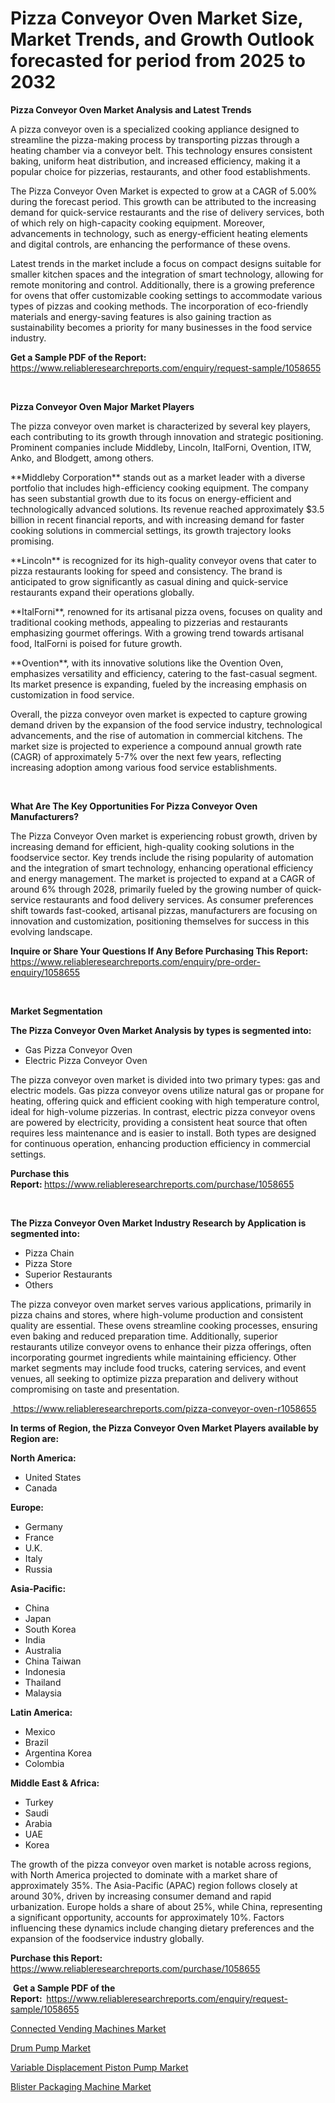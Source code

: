 <p><h1>Pizza Conveyor Oven Market Size, Market Trends, and Growth Outlook forecasted for period from 2025 to 2032</h1></p><p><strong>Pizza Conveyor Oven Market Analysis and Latest Trends</strong></p>
<p><p>A pizza conveyor oven is a specialized cooking appliance designed to streamline the pizza-making process by transporting pizzas through a heating chamber via a conveyor belt. This technology ensures consistent baking, uniform heat distribution, and increased efficiency, making it a popular choice for pizzerias, restaurants, and other food establishments.</p><p>The Pizza Conveyor Oven Market is expected to grow at a CAGR of 5.00% during the forecast period. This growth can be attributed to the increasing demand for quick-service restaurants and the rise of delivery services, both of which rely on high-capacity cooking equipment. Moreover, advancements in technology, such as energy-efficient heating elements and digital controls, are enhancing the performance of these ovens.</p><p>Latest trends in the market include a focus on compact designs suitable for smaller kitchen spaces and the integration of smart technology, allowing for remote monitoring and control. Additionally, there is a growing preference for ovens that offer customizable cooking settings to accommodate various types of pizzas and cooking methods. The incorporation of eco-friendly materials and energy-saving features is also gaining traction as sustainability becomes a priority for many businesses in the food service industry.</p></p>
<p><strong>Get a Sample PDF of the Report:&nbsp;</strong> <a href="https://www.reliableresearchreports.com/enquiry/request-sample/1058655?utm_campaign=38&utm_medium=2&utm_source=Github&utm_content=ia&utm_term=16022025&utm_id=pizza-conveyor-oven">https://www.reliableresearchreports.com/enquiry/request-sample/1058655</a></p>
<p>&nbsp;</p>
<p><strong>Pizza Conveyor Oven Major Market Players</strong></p>
<p><p>The pizza conveyor oven market is characterized by several key players, each contributing to its growth through innovation and strategic positioning. Prominent companies include Middleby, Lincoln, ItalForni, Ovention, ITW, Anko, and Blodgett, among others. </p><p>**Middleby Corporation** stands out as a market leader with a diverse portfolio that includes high-efficiency cooking equipment. The company has seen substantial growth due to its focus on energy-efficient and technologically advanced solutions. Its revenue reached approximately $3.5 billion in recent financial reports, and with increasing demand for faster cooking solutions in commercial settings, its growth trajectory looks promising.</p><p>**Lincoln** is recognized for its high-quality conveyor ovens that cater to pizza restaurants looking for speed and consistency. The brand is anticipated to grow significantly as casual dining and quick-service restaurants expand their operations globally. </p><p>**ItalForni**, renowned for its artisanal pizza ovens, focuses on quality and traditional cooking methods, appealing to pizzerias and restaurants emphasizing gourmet offerings. With a growing trend towards artisanal food, ItalForni is poised for future growth.</p><p>**Ovention**, with its innovative solutions like the Ovention Oven, emphasizes versatility and efficiency, catering to the fast-casual segment. Its market presence is expanding, fueled by the increasing emphasis on customization in food service.</p><p>Overall, the pizza conveyor oven market is expected to capture growing demand driven by the expansion of the food service industry, technological advancements, and the rise of automation in commercial kitchens. The market size is projected to experience a compound annual growth rate (CAGR) of approximately 5-7% over the next few years, reflecting increasing adoption among various food service establishments.</p></p>
<p>&nbsp;</p>
<p><strong>What Are The Key Opportunities For Pizza Conveyor Oven Manufacturers?</strong></p>
<p><p>The Pizza Conveyor Oven market is experiencing robust growth, driven by increasing demand for efficient, high-quality cooking solutions in the foodservice sector. Key trends include the rising popularity of automation and the integration of smart technology, enhancing operational efficiency and energy management. The market is projected to expand at a CAGR of around 6% through 2028, primarily fueled by the growing number of quick-service restaurants and food delivery services. As consumer preferences shift towards fast-cooked, artisanal pizzas, manufacturers are focusing on innovation and customization, positioning themselves for success in this evolving landscape.</p></p>
<p><strong>Inquire or Share Your Questions If Any Before Purchasing This Report:</strong> <a href="https://www.reliableresearchreports.com/enquiry/pre-order-enquiry/1058655?utm_campaign=38&utm_medium=2&utm_source=Github&utm_content=ia&utm_term=16022025&utm_id=pizza-conveyor-oven">https://www.reliableresearchreports.com/enquiry/pre-order-enquiry/1058655</a></p>
<p>&nbsp;</p>
<p><strong>Market Segmentation</strong></p>
<p><strong>The Pizza Conveyor Oven Market Analysis by types is segmented into:</strong></p>
<p><ul><li>Gas Pizza Conveyor Oven</li><li>Electric Pizza Conveyor Oven</li></ul></p>
<p><p>The pizza conveyor oven market is divided into two primary types: gas and electric models. Gas pizza conveyor ovens utilize natural gas or propane for heating, offering quick and efficient cooking with high temperature control, ideal for high-volume pizzerias. In contrast, electric pizza conveyor ovens are powered by electricity, providing a consistent heat source that often requires less maintenance and is easier to install. Both types are designed for continuous operation, enhancing production efficiency in commercial settings.</p></p>
<p><strong>Purchase this Report:&nbsp;</strong><a href="https://www.reliableresearchreports.com/purchase/1058655?utm_campaign=38&utm_medium=2&utm_source=Github&utm_content=ia&utm_term=16022025&utm_id=pizza-conveyor-oven">https://www.reliableresearchreports.com/purchase/1058655</a></p>
<p>&nbsp;</p>
<p><strong>The Pizza Conveyor Oven Market Industry Research by Application is segmented into:</strong></p>
<p><ul><li>Pizza Chain</li><li>Pizza Store</li><li>Superior Restaurants</li><li>Others</li></ul></p>
<p><p>The pizza conveyor oven market serves various applications, primarily in pizza chains and stores, where high-volume production and consistent quality are essential. These ovens streamline cooking processes, ensuring even baking and reduced preparation time. Additionally, superior restaurants utilize conveyor ovens to enhance their pizza offerings, often incorporating gourmet ingredients while maintaining efficiency. Other market segments may include food trucks, catering services, and event venues, all seeking to optimize pizza preparation and delivery without compromising on taste and presentation.</p></p>
<p><a href="https://www.reliableresearchreports.com/pizza-conveyor-oven-r1058655?utm_campaign=38&utm_medium=2&utm_source=Github&utm_content=ia&utm_term=16022025&utm_id=pizza-conveyor-oven">&nbsp;https://www.reliableresearchreports.com/pizza-conveyor-oven-r1058655</a></p>
<p><strong>In terms of Region, the Pizza Conveyor Oven Market Players available by Region are:</strong></p>
<p>
    <p> <strong> North America: </strong>
        <ul>
            <li>United States</li>
            <li>Canada</li>
        </ul>
        </p> 
    <p> <strong> Europe: </strong>
        <ul>
            <li>Germany</li>
            <li>France</li>
            <li>U.K.</li>
            <li>Italy</li>
            <li>Russia</li>
        </ul>
        </p> 
    <p> <strong> Asia-Pacific: </strong>
        <ul>
            <li>China</li>
            <li>Japan</li>
            <li>South Korea</li>
            <li>India</li>
            <li>Australia</li>
            <li>China Taiwan</li>
            <li>Indonesia</li>
            <li>Thailand</li>
            <li>Malaysia</li>
        </ul>
        </p> 
    <p> <strong> Latin America: </strong>
        <ul>
            <li>Mexico</li>
            <li>Brazil</li>
            <li>Argentina Korea</li>
            <li>Colombia</li>
        </ul>
        </p> 
    <p> <strong> Middle East & Africa: </strong>
        <ul>
            <li>Turkey</li>
            <li>Saudi</li>
            <li>Arabia</li>
            <li>UAE</li>
            <li>Korea</li>
        </ul>
    </p>
    </p>
<p><p>The growth of the pizza conveyor oven market is notable across regions, with North America projected to dominate with a market share of approximately 35%. The Asia-Pacific (APAC) region follows closely at around 30%, driven by increasing consumer demand and rapid urbanization. Europe holds a share of about 25%, while China, representing a significant opportunity, accounts for approximately 10%. Factors influencing these dynamics include changing dietary preferences and the expansion of the foodservice industry globally.</p></p>
<p><strong>Purchase this Report: </strong><a href="https://www.reliableresearchreports.com/purchase/1058655?utm_campaign=38&utm_medium=2&utm_source=Github&utm_content=ia&utm_term=16022025&utm_id=pizza-conveyor-oven">https://www.reliableresearchreports.com/purchase/1058655</a></p>
<p>&nbsp;<strong>Get a Sample PDF of the Report:&nbsp;&nbsp;</strong><a href="https://www.reliableresearchreports.com/enquiry/request-sample/1058655?utm_campaign=38&utm_medium=2&utm_source=Github&utm_content=ia&utm_term=16022025&utm_id=pizza-conveyor-oven">https://www.reliableresearchreports.com/enquiry/request-sample/1058655</a></p>
<p><strong></strong></p>
<p><p><a href="https://github.com/joshuagarcia509/Market-Research-Report-List-1/blob/main/connected-vending-machines-market.md?utm_campaign=38&utm_medium=2&utm_source=Github&utm_content=ia&utm_term=16022025&utm_id=pizza-conveyor-oven">Connected Vending Machines Market</a></p><p><a href="https://github.com/arionmp/Market-Research-Report-List-5/blob/main/drum-pump-market.md?utm_campaign=38&utm_medium=2&utm_source=Github&utm_content=ia&utm_term=16022025&utm_id=pizza-conveyor-oven">Drum Pump Market</a></p><p><a href="https://github.com/lillybosakoi/Market-Research-Report-List-1/blob/main/variable-displacement-piston-pump-market.md?utm_campaign=38&utm_medium=2&utm_source=Github&utm_content=ia&utm_term=16022025&utm_id=pizza-conveyor-oven">Variable Displacement Piston Pump Market</a></p><p><a href="https://github.com/boyertrull4r/Market-Research-Report-List-1/blob/main/blister-packaging-machine-market.md?utm_campaign=38&utm_medium=2&utm_source=Github&utm_content=ia&utm_term=16022025&utm_id=pizza-conveyor-oven">Blister Packaging Machine Market</a></p></p>